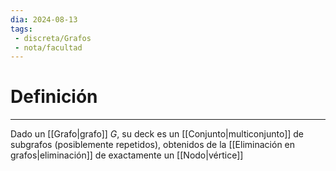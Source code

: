 ```yaml
---
dia: 2024-08-13
tags: 
 - discreta/Grafos
 - nota/facultad
---
```

# Definición
---
Dado un [[Grafo|grafo]] $G$, su deck es un [[Conjunto|multiconjunto]] de subgrafos (posiblemente repetidos), obtenidos de la [[Eliminación en grafos|eliminación]] de exactamente un [[Nodo|vértice]]